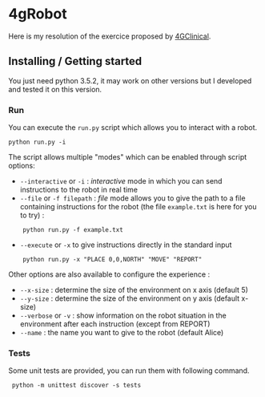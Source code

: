 # 4gRobot

Here is my resolution of the exercice proposed by [4GClinical](https://4gclinical.com/home).

## Installing / Getting started

You just need python 3.5.2, it may work on other versions but I developed and tested it on this version.

### Run

You can execute the `run.py` script which allows you to interact with a robot.
```shell
python run.py -i
```

The script allows multiple "modes" which can be enabled through script options:
- `--interactive` or `-i` : *interactive* mode in which you can send instructions to the robot in real time
- `--file` or `-f filepath` : *file* mode allows you to give the path to a file containing instructions for the robot
(the file `example.txt` is here for you to try) :
```shell
    python run.py -f example.txt
```
- `--execute` or `-x` to give instructions directly in the standard input
```shell
    python run.py -x "PLACE 0,0,NORTH" "MOVE" "REPORT"
```   

Other options are also available to configure the experience :
- `--x-size` : determine the size of the environment on x axis (default 5)
- `--y-size` : determine the size of the environment on y axis (default x-size)
- `--verbose` or `-v` : show information on the robot situation in the environment after each instruction
(except from REPORT)
- `--name` : the name you want to give to the robot (default Alice)

### Tests

Some unit tests are provided, you can run them with following command.

```shell
 python -m unittest discover -s tests
```
